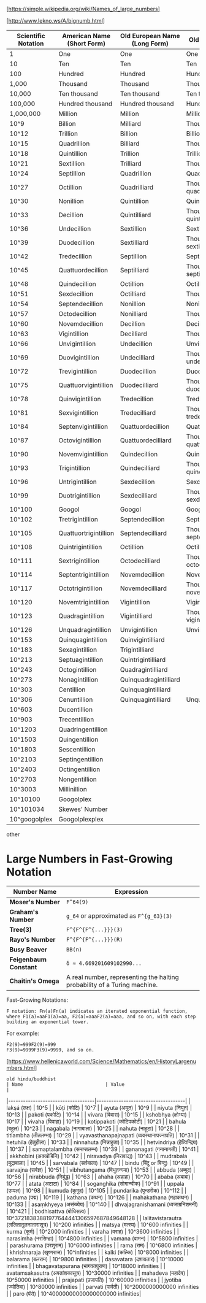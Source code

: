 


[https://simple.wikipedia.org/wiki/Names_of_large_numbers]


[http://www.lekno.ws/A/bignumb.html]



| Scientific Notation | American Name (Short Form)  | Old European Name (Long Form) | Old British Name | SI Symbol | Metric Prefix |
|---------------------|-----------------------------|-------------------------------|------------------|-----------|---------------|
| 1                   | One                         | One                           | One              |           |               |
| 10                  | Ten                         | Ten                           | Ten              | da        | Deca-         |
| 100                 | Hundred                     | Hundred                        | Hundred          | c         | Cent-         |
| 1,000               | Thousand                    | Thousand                       | Thousand         | k         | Kilo-         |
| 10,000              | Ten thousand                | Ten thousand                   | Ten thousand     |           |               |
| 100,000             | Hundred thousand            | Hundred thousand               | Hundred thousand |           |               |
| 1,000,000           | Million                     | Million                        | Million          | M         | Mega-         |
| 10^9                | Billion                     | Milliard                       | Thousand million | G         | Giga-         |
| 10^12               | Trillion                    | Billion                        | Billion          | T         | Tera-         |
| 10^15               | Quadrillion                 | Billiard                       | Thousand billion | P         | Peta-         |
| 10^18               | Quintillion                 | Trillion                       | Trillion         | E         | Exa-          |
| 10^21               | Sextillion                  | Trilliard                      | Thousand trillion| Z         | Zetta-        |
| 10^24               | Septillion                 | Quadrillion                    | Quadrillion      | Y         | Yotta-        |
| 10^27               | Octillion                   | Quadrilliard                   | Thousand quadrillion | R       | Ronna-        |
| 10^30               | Nonillion                   | Quintillion                    | Quintillion      | Q         | Quetta-       |
| 10^33               | Decillion                   | Quintilliard                   | Thousand quintillion |           |               |
| 10^36               | Undecillion                 | Sextillion                     | Sextillion       |           |               |
| 10^39               | Duodecillion                | Sextilliard                    | Thousand sextillion |           |               |
| 10^42               | Tredecillion                | Septillion                     | Septillion       |           |               |
| 10^45               | Quattuordecillion           | Septilliard                    | Thousand septillion |           |               |
| 10^48               | Quindecillion               | Octillion                      | Octillion        |           |               |
| 10^51               | Sexdecillion                | Octilliard                     | Thousand octillion |           |               |
| 10^54               | Septendecillion             | Nonillion                      | Nonillion        |           |               |
| 10^57               | Octodecillion               | Nonilliard                     | Thousand nonillion |           |               |
| 10^60               | Novemdecillion              | Decillion                      | Decillion        |           |               |
| 10^63               | Vigintillion                | Decilliard                     | Thousand decillion |           |               |
| 10^66               | Unvigintillion              | Undecillion                    | Unvigintillion   |           |               |
| 10^69               | Duovigintillion             | Undecilliard                   | Thousand undecillion |           |               |
| 10^72               | Trevigintillion             | Duodecillion                   | Duodecillion     |           |               |
| 10^75               | Quattuorvigintillion        | Duodecilliard                  | Thousand duodecillion |           |               |
| 10^78               | Quinvigintillion            | Tredecillion                   | Tredecillion     |           |               |
| 10^81               | Sexvigintillion             | Tredecilliard                  | Thousand tredecillion |           |               |
| 10^84               | Septenvigintillion          | Quattuordecillion              | Quattuordecillion|           |               |
| 10^87               | Octovigintillion            | Quattuordecilliard             | Thousand quattuordecillion |           |               |
| 10^90               | Novemvigintillion           | Quindecillion                  | Quindecillion    |           |               |
| 10^93               | Trigintillion               | Quindecilliard                 | Thousand quindecillion |           |               |
| 10^96               | Untrigintillion             | Sexdecillion                   | Sexdecillion     |           |               |
| 10^99               | Duotrigintillion            | Sexdecilliard                  | Thousand sexdecillion |           |               |
| 10^100              | Googol                      | Googol                         | Googol           |           |               |
| 10^102              | Tretrigintillion            | Septendecillion                | Septendecillion  |           |               |
| 10^105              | Quattuortrigintillion       | Septendecilliard               | Thousand septendecillion |           |               |
| 10^108              | Quintrigintillion           | Octillion                      | Octillion        |           |               |
| 10^111              | Sextrigintillion            | Octodecilliard                 | Thousand octodecillion |           |               |
| 10^114              | Septentrigintillion         | Novemdecillion                 | Novemdecillion   |           |               |
| 10^117              | Octotrigintillion           | Novemdecilliard                | Thousand novemdecillion |           |               |
| 10^120              | Novemtrigintillion          | Vigintillion                   | Vigintillion     |           |               |
| 10^123              | Quadragintillion            | Vigintilliard                  | Thousand vigintillion |           |               |
| 10^126              | Unquadragintillion          | Unvigintillion                 | Unvigintillion   |           |               |
| 10^153              | Quinquagintillion           | Quinvigintilliard              |                  |           |               |
| 10^183              | Sexagintillion              | Trigintilliard                 |                  |           |               |
| 10^213              | Septuagintillion            | Quintrigintilliard             |                  |           |               |
| 10^243              | Octogintillion              | Quadragintilliard              |                  |           |               |
| 10^273              | Nonagintillion              | Quinquadragintilliard          |                  |           |               |
| 10^303              | Centillion                  | Quinquagintilliard             |                  |           |               |
| 10^306              | Cenuntillion                | Quinquagintilliard             | Unquinquagintillion |           |               |
| 10^603              | Ducentillion                |                               |                  |           |               |
| 10^903              | Trecentillion               |                               |                  |           |               |
| 10^1203             | Quadringentillion           |                               |                  |           |               |
| 10^1503             | Quingentillion              |                               |                  |           |               |
| 10^1803             | Sescentillion               |                               |                  |           |               |
| 10^2103             | Septingentillion            |                               |                  |           |               |
| 10^2403             | Octingentillion             |                               |                  |           |               |
| 10^2703             | Nongentillion               |                               |                  |           |               |
| 10^3003             | Millinillion                |                               |                  |           |               |
| 10^10100            | Googolplex                  |                               |                  |           |               |
| 10^101034           | Skewes' Number              |                               |                  |           |               |
| 10^googolplex       | Googolplexplex              |                               |                  |           |               |


other 
# Large Numbers in Fast-Growing Notation

| **Number Name**        | **Expression**                                                                 |
|------------------------|-------------------------------------------------------------------------------|
| **Moser's Number**      | `F^64(9)`                                                                      |
| **Graham's Number**     | `g_64` or approximated as `F^{g_63}(3)`                                        |
| **Tree(3)**             | `F^{F^{F^{...}}}(3)`                                                           |
| **Rayo's Number**       | `F^{F^{F^{...}}}(R)`                                                           |
| **Busy Beaver**         | `BB(n)`                                                                        |
| **Feigenbaum Constant** | `δ ≈ 4.669201609102990...`                                                     |
| **Chaitin's Omega**     | A real number, representing the halting probability of a Turing machine.       |

Fast-Growing Notations:

    F notation: Fn(a)Fn(a) indicates an iterated exponential function, where F1(a)=aaF1(a)=aa, F2(a)=aaaF2(a)=aaa, and so on, with each step building an exponential tower.

For example:

    F2(9)=999F2(9)=999
    F3(9)=9999F3(9)=9999, and so on.

[https://www.hellenicaworld.com/Science/Mathematics/en/HistoryLargenumbers.html]


    old hindu/buddhist
    | Name                              | Value                              |
|-----------------------------------|------------------------------------|
| lakṣá (लक्ष)                      | 10^5                               |
| kōṭi (कोटि)                        | 10^7                               |
| ayuta (अयुत)                       | 10^9                               |
| niyuta (नियुत)                     | 10^13                              |
| pakoti (पकोटि)                     | 10^14                              |
| vivara (विवारा)                    | 10^15                              |
| kshobhya (क्षोभ्या)                | 10^17                              |
| vivaha (विवाहा)                    | 10^19                              |
| kotippakoti (कोटिपकोटी)            | 10^21                              |
| bahula (बहुल)                      | 10^23                              |
| nagabala (नागाबाला)                | 10^25                              |
| nahuta (नाहूटा)                    | 10^28                              |
| titlambha (तीतलम्भा)              | 10^29                              |
| vyavasthanapajnapati (व्यवस्थानापज्नापति) | 10^31                              |
| hetuhila (हेतुहीला)                 | 10^33                              |
| ninnahuta (निन्नाहुता)              | 10^35                              |
| hetvindriya (हेत्विन्द्रिय)          | 10^37                              |
| samaptalambha (समाप्तलम्भ)         | 10^39                              |
| gananagati (गनानागती)               | 10^41                              |
| akkhobini (अक्खोबिनि)              | 10^42                              |
| niravadya (निरावाद्य)               | 10^43                              |
| mudrabala (मुद्राबाला)             | 10^45                              |
| sarvabala (सर्वबाला)               | 10^47                              |
| bindu (बिंदु or बिन्दु)             | 10^49                              |
| sarvajna (सर्वज्ञ)                  | 10^51                              |
| vibhutangama (विभुतन्गमा)          | 10^53                              |
| abbuda (अब्बुद)                    | 10^56                              |
| nirabbuda (निर्बुद्ध)              | 10^63                              |
| ahaha (अहाहा)                      | 10^70                              |
| ababa (अबाबा)                      | 10^77                              |
| atata (अटाटा)                      | 10^84                              |
| soganghika (सोगान्घीक)             | 10^91                              |
| uppala (उप्पल)                     | 10^98                              |
| kumuda (कुमुद)                     | 10^105                             |
| pundarika (पुन्डरीक)               | 10^112                             |
| paduma (पद्म)                      | 10^119                             |
| kathana (कथन)                      | 10^126                             |
| mahakathana (महाकथन)              | 10^133                             |
| asaṃkhyeya (असंख्येय)              | 10^140                             |
| dhvajagranishamani (ध्वजाग्रनिशमनी) | 10^421                             |
| bodhisattva (बोधिसत्व)             | 10^37218383881977644441306597687849648128 |
| lalitavistarautra (ललितातुलनातारासूत्र) | 10^200 infinities                 |
| matsya (मत्स्य)                    | 10^600 infinities                 |
| kurma (कूर्म)                      | 10^2000 infinities                |
| varaha (वराह)                      | 10^3600 infinities                |
| narasimha (नरसिम्हा)               | 10^4800 infinities                |
| vamana (वामन)                      | 10^5800 infinities                |
| parashurama (परशुराम)             | 10^6000 infinities                |
| rama (राम)                         | 10^6800 infinities                |
| khrishnaraja (खृष्णराज)            | 10^infinities                     |
| kalki (कल्कि)                      | 10^8000 infinities                |
| balarama (बलराम)                   | 10^9800 infinities                |
| dasavatara (दशावतार)              | 10^10000 infinities               |
| bhagavatapurana (भागवतपुराण)       | 10^18000 infinities               |
| avatamsakasutra (अवतांशकासूत्र)    | 10^30000 infinities               |
| mahadeva (महादेव)                  | 10^50000 infinities               |
| prajapati (प्रजापति)               | 10^60000 infinities               |
| jyotiba (ज्योतिबा)                 | 10^80000 infinities               |
| parvati (पार्वती)                  | 10^2000000000000 infinities       |
| paro (पॅरो)                        | 10^40000000000000000000 infinities|


